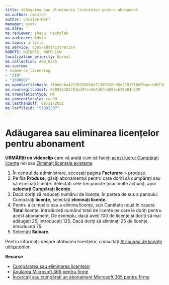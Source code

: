 ```yaml
---
title: Adăugarea sau eliminarea licențelor pentru abonament
ms.author: cmcatee
author: cmcatee-MSFT
manager: scotv
ms.date: ''
ms.reviewer: shegu, nicholak
ms.audience: Admin
ms.topic: article
ms.service: o365-administration
ROBOTS: NOINDEX, NOFOLLOW
localization_priority: Normal
ms.collection: Adm_O365
ms.custom:
- commerce_licensing
- "319"
- "1500007"
ms.openlocfilehash: ff0ddcba4212697685dd71360532c89e27815f8d96aeced8f36c7416bdbebf64
ms.sourcegitcommit: 920051182781bd97ce4d4d6fbd268cb37b84d239
ms.translationtype: MT
ms.contentlocale: ro-RO
ms.lasthandoff: 08/11/2021
ms.locfileid: "57892207"
---
```

# <a name="add-or-remove-licenses-for-your-subscription"></a>Adăugarea sau eliminarea licențelor pentru abonament

**URMĂRIți un videoclip** care vă arată cum să faceți [acest lucru: Cumpărați licențe](https://go.microsoft.com/fwlink/p/?linkid=2154857) noi sau [Eliminați licențele existente](https://go.microsoft.com/fwlink/p/?linkid=2154938)

1. În centrul de administrare, accesați pagina **Facturare**  >  [produse.](https://go.microsoft.com/fwlink/p/?linkid=842054)
2. Pe fila **Produse,** găsiți abonamentul pentru care doriți să cumpărați sau să eliminați licențe. Selectați cele trei puncte (mai multe acțiuni), apoi **selectați Cumpărați licențe**.
3. Dacă doriți să reduceți numărul de licențe, în partea de sus a panoului Cumpărați **licențe,** selectați **eliminați licențe.**
4. Pentru a cumpăra sau  a elimina licențe, sub Cantitate nouă în caseta **Total** licențe, introduceți numărul total de licențe pe care le doriți pentru acest abonament. De exemplu, dacă aveți 100 de licențe și doriți să mai adăugați 25, introduceți 125. Dacă doriți să eliminați 25 de licențe, introduceți 75.
5. Selectați **Salvare**.

Pentru informații despre atribuirea licențelor, consultați [Atribuirea de licențe utilizatorilor.](https://docs.microsoft.com/microsoft-365/admin/manage/assign-licenses-to-users)

**Resurse**
  
- [Cumpărarea sau eliminarea licențelor](https://docs.microsoft.com/microsoft-365/commerce/licenses/buy-licenses)
- [Anularea Microsoft 365 pentru firme](https://docs.microsoft.com/microsoft-365/commerce/subscriptions/cancel-your-subscription)
- [Încercați sau cumpărați un abonament Microsoft 365 pentru firme](https://docs.microsoft.com/microsoft-365/commerce/try-or-buy-microsoft-365)